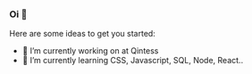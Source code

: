### Oi 👋

Here are some ideas to get you started:

- 🔭 I’m currently working on at Qintess
- 🌱 I’m currently learning CSS, Javascript, SQL, Node, React..
